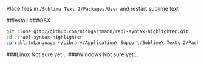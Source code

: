Place files in `/Sublime Text 2/Packages/User` and restart sublime text


##Install
###OSX

````sh
git clone git://github.com/nickgartmann/rabl-syntax-highlighter.git
cd ./rabl-syntax-highlighter
cp rabl.tmLanguage ~/Library/Application\ Support/Sublime\ Text\ 2/Packages/User
````

###Linux
Not sure yet...
###Windows
Not sure yet...

